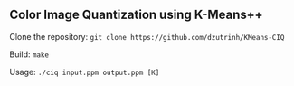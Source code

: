## Color Image Quantization using K-Means++

Clone the repository: `git clone https://github.com/dzutrinh/KMeans-CIQ`

Build: `make`

Usage: `./ciq input.ppm output.ppm [K]`



